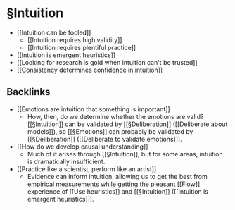 # §Intuition
* [[Intuition can be fooled]]
	* [[Intuition requires high validity]]
	* [[Intuition requires plentiful practice]]
* [[Intuition is emergent heuristics]]
* [[Looking for research is gold when intuition can't be trusted]]
* [[Consistency determines confidence in intuition]]

## Backlinks
* [[Emotions are intuition that something is important]]
	* How, then, do we determine whether the emotions are valid? [[§Intuition]] can be validated by [[§Deliberation]] ([[Deliberate about models]]), so [[§Emotions]] can probably be validated by [[§Deliberation]] ([[Deliberate to validate emotions]]).
* [[How do we develop causal understanding]]
	* Much of it arises through [[§Intuition]], but for some areas, intuition is dramatically insufficient.
* [[Practice like a scientist, perform like an artist]]
	* Evidence can inform intuition, allowing us to get the best from empirical measurements while getting the pleasant [[Flow]] experience of [[Use heuristics]] and [[§Intuition]] ([[Intuition is emergent heuristics]]).

<!-- {BearID:9288EA0C-7FE5-400C-B4E6-18F988FE13CC-11150-00001DA77DB6F22E} -->
